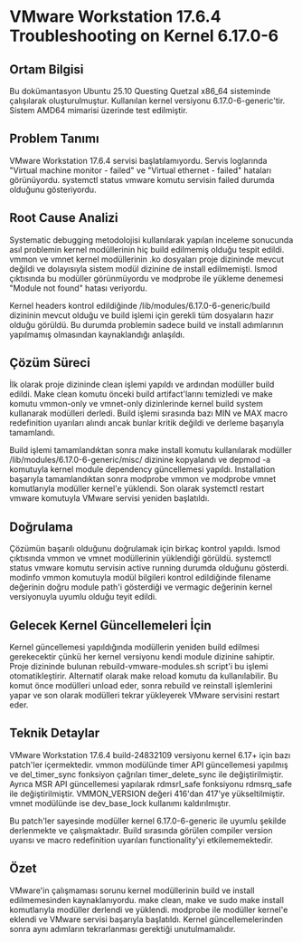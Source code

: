# VMware Workstation 17.6.4 Troubleshooting on Kernel 6.17.0-6

## Ortam Bilgisi

Bu dokümantasyon Ubuntu 25.10 Questing Quetzal x86_64 sisteminde çalışılarak oluşturulmuştur. Kullanılan kernel versiyonu 6.17.0-6-generic'tir. Sistem AMD64 mimarisi üzerinde test edilmiştir.

## Problem Tanımı

VMware Workstation 17.6.4 servisi başlatılamıyordu. Servis loglarında "Virtual machine monitor - failed" ve "Virtual ethernet - failed" hataları görünüyordu. systemctl status vmware komutu servisin failed durumda olduğunu gösteriyordu.

## Root Cause Analizi

Systematic debugging metodolojisi kullanılarak yapılan inceleme sonucunda asıl problemin kernel modüllerinin hiç build edilmemiş olduğu tespit edildi. vmmon ve vmnet kernel modüllerinin .ko dosyaları proje dizininde mevcut değildi ve dolayısıyla sistem modül dizinine de install edilmemişti. lsmod çıktısında bu modüller görünmüyordu ve modprobe ile yükleme denemesi "Module not found" hatası veriyordu.

Kernel headers kontrol edildiğinde /lib/modules/6.17.0-6-generic/build dizininin mevcut olduğu ve build işlemi için gerekli tüm dosyaların hazır olduğu görüldü. Bu durumda problemin sadece build ve install adımlarının yapılmamış olmasından kaynaklandığı anlaşıldı.

## Çözüm Süreci

İlk olarak proje dizininde clean işlemi yapıldı ve ardından modüller build edildi. Make clean komutu önceki build artifact'larını temizledi ve make komutu vmmon-only ve vmnet-only dizinlerinde kernel build system kullanarak modülleri derledi. Build işlemi sırasında bazı MIN ve MAX macro redefinition uyarıları alındı ancak bunlar kritik değildi ve derleme başarıyla tamamlandı.

Build işlemi tamamlandıktan sonra make install komutu kullanılarak modüller /lib/modules/6.17.0-6-generic/misc/ dizinine kopyalandı ve depmod -a komutuyla kernel module dependency güncellemesi yapıldı. Installation başarıyla tamamlandıktan sonra modprobe vmmon ve modprobe vmnet komutlarıyla modüller kernel'e yüklendi. Son olarak systemctl restart vmware komutuyla VMware servisi yeniden başlatıldı.

## Doğrulama

Çözümün başarılı olduğunu doğrulamak için birkaç kontrol yapıldı. lsmod çıktısında vmmon ve vmnet modüllerinin yüklendiği görüldü. systemctl status vmware komutu servisin active running durumda olduğunu gösterdi. modinfo vmmon komutuyla modül bilgileri kontrol edildiğinde filename değerinin doğru module path'i gösterdiği ve vermagic değerinin kernel versiyonuyla uyumlu olduğu teyit edildi.

## Gelecek Kernel Güncellemeleri İçin

Kernel güncellemesi yapıldığında modüllerin yeniden build edilmesi gerekecektir çünkü her kernel versiyonu kendi module dizinine sahiptir. Proje dizininde bulunan rebuild-vmware-modules.sh script'i bu işlemi otomatikleştirir. Alternatif olarak make reload komutu da kullanılabilir. Bu komut önce modülleri unload eder, sonra rebuild ve reinstall işlemlerini yapar ve son olarak modülleri tekrar yükleyerek VMware servisini restart eder.

## Teknik Detaylar

VMware Workstation 17.6.4 build-24832109 versiyonu kernel 6.17+ için bazı patch'ler içermektedir. vmmon modülünde timer API güncellemesi yapılmış ve del_timer_sync fonksiyon çağrıları timer_delete_sync ile değiştirilmiştir. Ayrıca MSR API güncellemesi yapılarak rdmsrl_safe fonksiyonu rdmsrq_safe ile değiştirilmiştir. VMMON_VERSION değeri 416'dan 417'ye yükseltilmiştir. vmnet modülünde ise dev_base_lock kullanımı kaldırılmıştır.

Bu patch'ler sayesinde modüller kernel 6.17.0-6-generic ile uyumlu şekilde derlenmekte ve çalışmaktadır. Build sırasında görülen compiler version uyarısı ve macro redefinition uyarıları functionality'yi etkilememektedir.

## Özet

VMware'in çalışmaması sorunu kernel modüllerinin build ve install edilmemesinden kaynaklanıyordu. make clean, make ve sudo make install komutlarıyla modüller derlendi ve yüklendi. modprobe ile modüller kernel'e eklendi ve VMware servisi başarıyla başlatıldı. Kernel güncellemelerinden sonra aynı adımların tekrarlanması gerektiği unutulmamalıdır.

